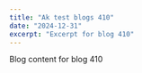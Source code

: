 ```yaml
---
title: "Ak test blogs 410"
date: "2024-12-31"
excerpt: "Excerpt for blog 410"
---
```


Blog content for blog 410